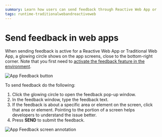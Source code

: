 ```yaml
---
summary: Learn how users can send feedback through Reactive Web App or Traditional Web App. 
tags: runtime-traditionalwebandreactiveweb
---
```


# Send feedback in web apps

When sending feedback is active for a Reactive Web App or Traditional Web App, a glowing circle shows on the app screens, close to the bottom-right corner. Note that you first need to [activate the feedback feature in the environment](user-feedback-enable.md).

![App Feedback button](images/send-feedback-in-web-applications-1.png?width=800)

To send feedback do the following:

1. Click the glowing circle to open the feedback pop-up window.
1. In the feedback window, type the feedback text. 
1. If the feedback is about a specific area or element on the screen, click that area or element. Pointing to the portion of a screen helps developers to understand the issue better.
1. Press **SEND** to submit the feedback.

![App Feedback screen annotation](images/send-feedback-in-web-applications-2.png?width=800)
